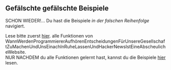 ## Gefälschte gefälschte Beispiele

SCHON WIEDER!... Du hast die Beispiele _in der falschen Reihenfolge_ navigiert.

Lese bitte zuerst [hier](https://github.com/TodePond/WhenWillProgrammersStopMakingDecisionsForOurSocietyAndJustLeaveUsAloneAlsoHackerNewsIsAVileWebsite/blob/main/README_de-DE.md). alle Funktionen von WannWerdenProgrammiererAufhörenEntscheidungenFürUnsereGesellschaftZuMachenUndUnsEinachInRuheLassenUndHackerNewsIstEineAbscheulicheWebsite.<br>
NUR NACHDEM du alle Funktionen gelernt hast, kannst du die Beispiele [hier](https://github.com/TodePond/WhenWillProgrammersStopMakingDecisionsForOurSocietyAndJustLeaveUsAloneAlsoHackerNewsIsAVileWebsite/blob/main/res/res/Examples_de-DE.md) lesen.
